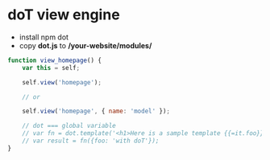 # doT view engine

- install npm dot
- copy **dot.js** to __/your-website/modules/__

```javascript
function view_homepage() {
	var this = self;

	self.view('homepage');

	// or

	self.view('homepage', { name: 'model' });

	// dot === global variable
	// var fn = dot.template('<h1>Here is a sample template {{=it.foo}}</h1>');
	// var result = fn({foo: 'with doT'});
}

```